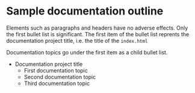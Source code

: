 # Sample documentation outline

Elements such as paragraphs and headers have no adverse effects. Only the first bullet list is significant. The first item of the bullet list reprents the documentation project title, i.e. the title of the `index.html`

Documentation topics go under the first item as a child bullet list.

* Documentation project title
  * First documentation topic
  * Second documentation topic
  * Third documentation topic

